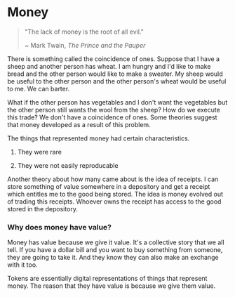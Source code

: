 # Money

> "The lack of money is the root of all evil."
>
> ~ Mark Twain, _The Prince and the Pauper_

There is something called the coincidence of ones. Suppose that I have a sheep and another person has wheat. I am hungry and I'd like to make bread and the other person would like to make a sweater. My sheep would be useful to the other person and the other person's wheat would be useful to me. We can barter.

What if the other person has vegetables and I don't want the vegetables but the other person still wants the wool from the sheep? How do we execute this trade? We don't have a coincidence of ones. Some theories suggest that money developed as a result of this problem.

The things that represented money had certain characteristics.

1. They were rare

2. They were not easily reproducable

Another theory about how many came about is the idea of receipts. I can store something of value somewhere in a depository and get a receipt which entitles me to the good being stored. The idea is money evolved out of trading this receipts. Whoever owns the receipt has access to the good stored in the depository.

### Why does money have value?

Money has value because we give it value. It's a collective story that we all tell. If you have a dollar bill and you want to buy something from someone, they are going to take it. And they know they can also make an exchange with it too.

Tokens are essentially digital representations of things that represent money. The reason that they have value is because we give them value.

